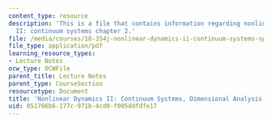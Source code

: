 ```yaml
---
content_type: resource
description: 'This is a file that contains information regarding nonlinear dynamics
  II: continuum systems chapter 2.'
file: /media/courses/18-354j-nonlinear-dynamics-ii-continuum-systems-spring-2015/051766b6177c971b4cd0f005ddfdfe17_MIT18_354JS15_Ch2.pdf
file_type: application/pdf
learning_resource_types:
- Lecture Notes
ocw_type: OCWFile
parent_title: Lecture Notes
parent_type: CourseSection
resourcetype: Document
title: 'Nonlinear Dynamics II: Continuum Systems, Dimensional Analysis'
uid: 051766b6-177c-971b-4cd0-f005ddfdfe17
---
```

